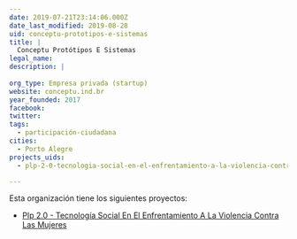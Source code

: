 ```yaml
---
date: 2019-07-21T23:14:06.000Z
date_last_modified: 2019-08-28
uid: conceptu-prototipos-e-sistemas
title: |
  Conceptu Protótipos E Sistemas
legal_name: 
description: |
  
org_type: Empresa privada (startup)
website: conceptu.ind.br
year_founded: 2017
facebook: 
twitter: 
tags:
  - participación-ciudadana
cities: 
  - Porto Alegre
projects_uids:
  - plp-2-0-tecnologia-social-en-el-enfrentamiento-a-la-violencia-contra-las-mujeres

---
```


Esta organización tiene los siguientes proyectos:

- [Plp 2.0 - Tecnología Social En El Enfrentamiento A La Violencia Contra Las Mujeres](/proyectos/plp-2-0-tecnologia-social-en-el-enfrentamiento-a-la-violencia-contra-las-mujeres)
